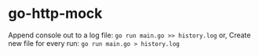 # go-http-mock

Append console out to a log file:
```go run main.go >> history.log```
or, Create new file for every run:
```go run main.go > history.log```
